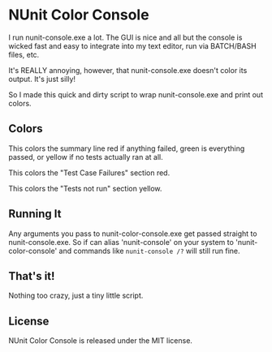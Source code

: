 NUnit Color Console
===================

I run nunit-console.exe a lot.  The GUI is nice and all but the console is wicked fast 
and easy to integrate into my text editor, run via BATCH/BASH files, etc.

It's REALLY annoying, however, that nunit-console.exe doesn't color its output.  It's just silly!

So I made this quick and dirty script to wrap nunit-console.exe and print out colors.

Colors
------

This colors the summary line red if anything failed, green is everything passed, or yellow if no tests actually ran at all.

This colors the "Test Case Failures" section red.

This colors the "Tests not run" section yellow.

Running It
----------

Any arguments you pass to nunit-color-console.exe get passed straight to nunit-console.exe.  So if can alias 'nunit-console' 
on your system to 'nunit-color-console' and commands like `nunit-console /?` will still run fine.

That's it!
----------

Nothing too crazy, just a tiny little script.

License
-------

NUnit Color Console is released under the MIT license.
